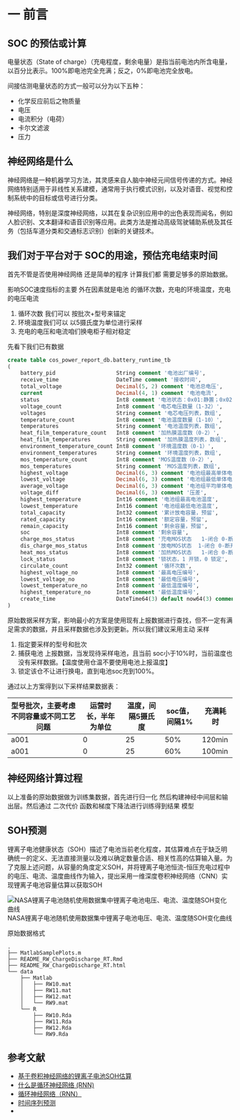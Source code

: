 # 一 前言



## SOC 的预估或计算

电量状态（State of charge）（充电程度，剩余电量）是指当前电池内所含电量，以百分比表示。100%即电池完全充满；反之，0%即电池完全放电。

间接估测电量状态的方式一般可以分为以下五种：
* 化学反应前后之物质量
* 电压
* 电流积分（电荷）
* 卡尔文滤波
* 压力

## 神经网络是什么
神经网络是一种机器学习方法，其灵感来自人脑中神经元间信号传递的方式。神经网络特别适用于非线性关系建模，通常用于执行模式识别，以及对语音、视觉和控制系统中的目标或信号进行分类。

神经网络，特别是深度神经网络，以其在复杂识别应用中的出色表现而闻名，例如人脸识别、文本翻译和语音识别等应用。此类方法是推动高级驾驶辅助系统及其任务（包括车道分类和交通标志识别）创新的关键技术。

## 我们对于平台对于 SOC的用途，预估充电结束时间

首先不管是否使用神经网络 还是简单的程序 计算我们都 需要足够多的原始数据。

影响SOC速度指标的主要 外在因素就是电池 的循环次数，充电的环境温度，充电 的电压电流

1. 循环次数 我们可以 按批次+型号来锚定
2. 环境温度我们可以 以5摄氏度为单位进行采样
3. 充电的电压和电流咱们换电柜子相对稳定

先看下我们已有数据

~~~ sql
create table cos_power_report_db.battery_runtime_tb
(
    battery_pid                   String comment '电池出厂编号',
    receive_time                  DateTime comment '接收时间',
    total_voltage                 Decimal(5, 2) comment '电池总电压',
    current                       Decimal(4, 1) comment '电池电流',
    status                        Int8 comment '电池状态：0x01:静置；0x02:放电；0x03:充电；0x04加热并充电；0x05：只加热未充电',
    voltage_count                 Int8 comment '电芯电压数量（1-32）',
    voltages                      String comment '电芯电压列表，数组',
    temperature_count             Int8 comment '电池温度数量（1-10）',
    temperatures                  String comment '电池温度列表，数组',
    heat_film_temperature_count   Int8 comment '加热膜温度数（0-2）',
    heat_film_temperatures        String comment '加热膜温度列表，数组',
    environment_temperature_count Int8 comment '环境温度数（0-1）',
    environment_temperatures      String comment '环境温度列表，数组',
    mos_temperature_count         Int8 comment 'MOS温度数（0-2）',
    mos_temperatures              String comment 'MOS温度列表，数组',
    highest_voltage               Decimal(6, 3) comment '电池组最高单体电压',
    lowest_voltage                Decimal(6, 3) comment '电池组最低单体电压',
    average_voltage               Decimal(6, 3) comment '电池组平均单体电压',
    voltage_diff                  Decimal(6, 3) comment '压差',
    highest_temperature           Int16 comment '电池组最高电池温度',
    lowest_temperature            Int16 comment '电池组最低电池温度',
    total_capacity                Int32 comment '累计放电容量，预留',
    rated_capacity                Int16 comment '额定容量，预留',
    remain_capacity               Int16 comment '剩余容量，预留',
    soc                           Int8 comment '剩余容量',
    charge_mos_status             Int8 comment '充电MOS状态   1-闭合 0-断开 ',
    dis_charge_mos_status         Int8 comment '放电MOS状态  1-闭合 0-断开 ',
    heat_mos_status               Int8 comment '加热MOS状态   1-闭合 0-断开',
    lock_status                   Int8 comment '锁状态，1 开锁，0 锁定',
    circulate_count               Int32 comment '循环次数',
    highest_voltage_no            Int8 comment '最高电压编号',
    lowest_voltage_no             Int8 comment '最低电压编号',
    lowest_temperature_no         Int8 comment '最低温度编号',
    highest_temperature_no        Int8 comment '最低温度编号',
    create_time                   DateTime64(3) default now64(3) comment '创建时间'
)
~~~

原始数据采样方案，影响最小的方案是使用现有上报数据进行查找，但不一定有满足需求的数据，并且采样数据也涉及到更新。所以我们建议采用主动 采样
1. 指定要采样的型号和批次
2. 捕获电池 上报数据，当发现待采样电池，且当前 soc小于10%时，当前温度也没有采样数据。【温度使用仓温不要使用电池上报温度】
3. 锁定该仓不让进行换电，直到电池soc充到100%。

通过以上方案得到以下采样结果数据表：

| 型号批次，主要考虑不同容量或不同工艺问题 | 运营时长，半年为单位 | 温度，间隔5摄氏度 | soc值，间隔1% | 充满耗时 |
| ---------------------------------------- | -------------------- | ----------------- | ------------- | -------- |
| a001                                     | 0                    | 25                | 50%           | 120min   |
| a001                                     | 0                    | 25                | 60%           | 100min   |


## 神经网络计算过程

以上准备的原始数据做为训练集数据，首先进行归一化
然后构建神经中间层和输出层。然后通过 二次代价 函数和梯度下降法进行训练得到结果 模型

## SOH预测

锂离子电池健康状态（SOH）描述了电池当前老化程度，其估算难点在于缺乏明确统一的定义、无法直接测量以及难以确定数量合适、相关性高的估算输入量。为了克服上述问题，从容量的角度定义SOH，并将锂离子电池恒流-恒压充电过程中的电压、电流、温度曲线作为输入，提出采用一维深度卷积神经网络（CNN）实现锂离子电池容量估算以获取SOH

![NASA锂离子电池随机使用数据集中锂离子电池电压、电流、温度随SOH变化曲线](https://dgjsxb.ces-transaction.com/fileup/HTML/images/9d01a8e7540287b2750b164660398349.png)
NASA锂离子电池随机使用数据集中锂离子电池电压、电流、温度随SOH变化曲线


原始数据格式

~~~ shell
.
├── MatlabSamplePlots.m
├── README_RW_ChargeDischarge_RT.Rmd
├── README_RW_ChargeDischarge_RT.html
└── data
    ├── Matlab
    │   ├── RW10.mat
    │   ├── RW11.mat
    │   ├── RW12.mat
    │   └── RW9.mat
    └── R
        ├── RW10.Rda
        ├── RW11.Rda
        ├── RW12.Rda
        └── RW9.Rda
~~~

## 参考文献

* [基于卷积神经网络的锂离子电池SOH估算
](https://dgjsxb.ces-transaction.com/fileup/HTML/2020-19-4106.htm)
* [什么是循环神经网络 (RNN)](https://ww2.mathworks.cn/discovery/rnn.html)
* [循环神经网络（RNN）](https://www.tensorflow.org/tutorials/text/text_generation?hl=zh-cn)
* [时间序列预测](https://www.tensorflow.org/tutorials/structured_data/time_series?hl=zh_cn)
* []()